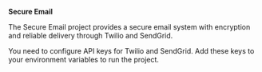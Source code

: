 
**Secure Email**


The Secure Email project provides a secure email system with encryption and reliable delivery through Twilio and SendGrid.


You need to configure API keys for Twilio and SendGrid. Add these keys to your environment variables to run the project.
